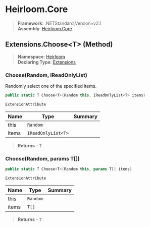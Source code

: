 # Heirloom.Core

> **Framework**: .NETStandard,Version=v2.1  
> **Assembly**: [Heirloom.Core][0]

## Extensions.Choose\<T> (Method)

> **Namespace**: [Heirloom][0]  
> **Declaring Type**: [Extensions][1]

### Choose<T>(Random, IReadOnlyList<T>)

Randomly select one of the specified items.

```cs
public static T Choose<T>(Random this, IReadOnlyList<T> items)
```

`ExtensionAttribute`

| Name  | Type               | Summary |
|-------|--------------------|---------|
| this  | `Random`           |         |
| items | `IReadOnlyList<T>` |         |

> **Returns** - `T`

### Choose<T>(Random, params T[])

```cs
public static T Choose<T>(Random this, params T[] items)
```

`ExtensionAttribute`

| Name  | Type     | Summary |
|-------|----------|---------|
| this  | `Random` |         |
| items | `T[]`    |         |

> **Returns** - `T`

[0]: ../../../Heirloom.Core.md
[1]: ../Extensions.md
